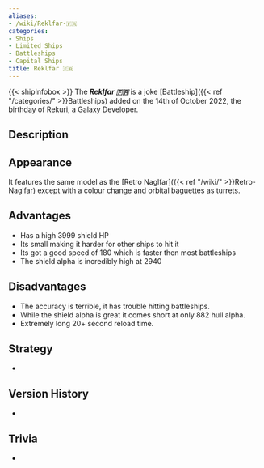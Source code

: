 ```yaml
---
aliases:
- /wiki/Reklfar-🇫🇷
categories:
- Ships
- Limited Ships
- Battleships
- Capital Ships
title: Reklfar 🇫🇷
---
```


{{< shipInfobox >}} The **_Reklfar 🇫🇷_** is a joke [Battleship]({{< ref "/categories/" >}}Battleships) added on the 14th of October 2022, the birthday of Rekuri, a Galaxy Developer.

## Description

## Appearance

It features the same model as the [Retro Naglfar]({{< ref "/wiki/" >}}Retro-Naglfar) except with a colour change and orbital baguettes as turrets.

## Advantages

- Has a high 3999 shield HP
- Its small making it harder for other ships to hit it
- Its got a good speed of 180 which is faster then most battleships
- The shield alpha is incredibly high at 2940

## Disadvantages

- The accuracy is terrible, it has trouble hitting battleships.
- While the shield alpha is great it comes short at only 882 hull alpha.
- Extremely long 20+ second reload time.

## Strategy

-

## Version History 

-

## Trivia

-